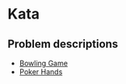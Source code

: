 
# Kata

## Problem descriptions

* [Bowling Game](./problem-descriptions/bowling-game.md)
* [Poker Hands](./problem-descriptions/poker-hands.md)

